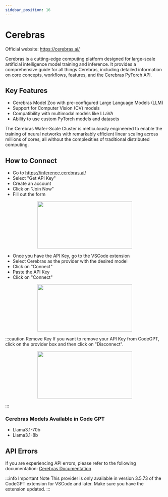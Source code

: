 ```yaml
---
sidebar_position: 16
---
```


# Cerebras
Official website: https://cerebras.ai/

Cerebras is a cutting-edge computing platform designed for large-scale artificial intelligence model training and inference. It provides a comprehensive guide for all things Cerebras, including detailed information on core concepts, workflows, features, and the Cerebras PyTorch API.

## Key Features
- Cerebras Model Zoo with pre-configured Large Language Models (LLM)
- Support for Computer Vision (CV) models
- Compatibility with multimodal models like LLaVA
- Ability to use custom PyTorch models and datasets

The Cerebras Wafer-Scale Cluster is meticulously engineered to enable the training of neural networks with remarkably efficient linear scaling across millions of cores, all without the complexities of traditional distributed computing.

## How to Connect
- Go to https://inference.cerebras.ai/
- Select "Get API Key"
- Create an account
- Click on "Join Now"
- Fill out the form

<p align="center">
      <img width="300" height="150" src="https://github.com/user-attachments/assets/78cb13e7-eb4f-4883-ae70-cee010c3d5a0" />
</p>

- Once you have the API Key, go to the VSCode extension
- Select Cerebras as the provider with the desired model
- Click on "Connect"
- Paste the API Key
- Click on "Connect"

<p align="center">
      <img width="300" height="150" src="https://github.com/user-attachments/assets/1593cb8a-7727-459a-8b9b-526af4d0a06c" />
</p>

:::caution Remove Key
If you want to remove your API Key from CodeGPT, click on the provider box and then click on "Disconnect".

<p align="center">
      <img width="300" height="150" src="https://github.com/user-attachments/assets/eb8a35bf-ba6d-4113-b3b5-af4f8e6bedb5" />
</p>

:::

### Cerebras Models Available in Code GPT
- Llama3.1-70b
- Llama3.1-8b

## API Errors
If you are experiencing API errors, please refer to the following documentation: [Cerebras Documentation](https://docs.cerebras.ai/)

:::info Important Note
This provider is only available in version 3.5.73 of the CodeGPT extension for VSCode and later. Make sure you have the extension updated.
:::
